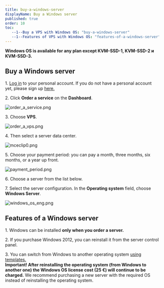 ```yaml
---
title: buy-a-windows-server
displayName: Buy a Windows server
published: true
order: 10
toc:
   --1--Buy a VPS with Windows OS: "buy-a-windows-server"
   --1--Features of VPS with Windows OS: "features-of-a-windows-server"
---
```

  

**Windows OS is available for any plan except KVM-SSD-1, KVM-SSD-2 и KVM-SSD-3.**

Buy a Windows server
--------------------

1\. [Log in](https://hosting.gcorelabs.com/billmgr) to your personal account. If you do not have a personal account yet, please sign up [here.](https://hosting.gcorelabs.com/billmgr?func=register&lang=en)

2. Click **Order a service** on the **Dashboard**.

<img src="https://support.gcore.com/hc/article_attachments/360010907838/order_a_service.png" alt="order_a_service.png">

3\. Choose **VPS**. 

<img src="https://support.gcore.com/hc/article_attachments/360010837077/order_a_vps.png" alt="order_a_vps.png">

4\. Then select a server data center.

<img src="https://support.gcore.com/hc/article_attachments/13261603594513" alt="mceclip0.png">

5\. Choose your payment period: you can pay a month, three months, six months, or a year up front. 

<img src="https://support.gcore.com/hc/article_attachments/360010907878/payment_period.png" alt="payment_period.png">

6\. Choose a server from the list below.

7\. Select the server configuration. In the **Operating system** field, choose **Windows Server**.

<img src="https://support.gcore.com/hc/article_attachments/360010837097/windows_os_eng.png" alt="windows_os_eng.png">

Features of a Windows server
----------------------------

1\. Windows can be installed **only when you order a server.**

2\. If you purchase Windows 2012, you can reinstall it from the server control panel.

3\. You can switch from Windows to another operating system [using templates.](https://support.gcore.com/hc/en-us/articles/115003754285)  
**Important! After reinstalling the operating system (from Windows to another one) the Windows OS license cost (25 €) will continue to be charged.** We recommend purchasing a new server with the required OS instead of reinstalling the operating system.
